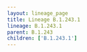 ```yaml
---
layout: lineage_page
title: Lineage B.1.243.1
lineage: B.1.243.1
parent: B.1.243
children: ['B.1.243.1']
---
```

